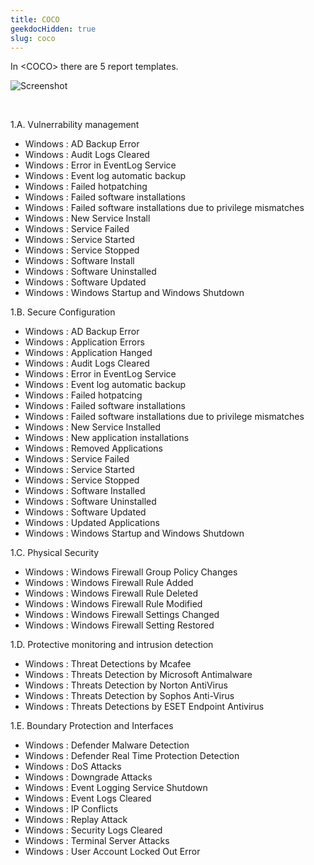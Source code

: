 ```yaml
---
title: COCO
geekdocHidden: true
slug: coco
---
```


In \<COCO> there are 5 report templates.

![Screenshot](/cloud_vista/siem/images/coco.png)

&nbsp;

1.A. Vulnerrability management
* Windows : AD Backup Error
* Windows : Audit Logs Cleared
* Windows : Error in EventLog Service
* Windows : Event log automatic backup
* Windows : Failed hotpatching
* Windows : Failed software installations
* Windows : Failed software installations due to privilege mismatches
* Windows : New Service Install
* Windows : Service Failed
* Windows : Service Started
* Windows : Service Stopped
* Windows : Software Install
* Windows : Software Uninstalled
* Windows : Software Updated
* Windows : Windows Startup and Windows Shutdown

1.B. Secure Configuration
* Windows : AD Backup Error
* Windows : Application Errors
* Windows : Application Hanged
* Windows : Audit Logs Cleared
* Windows : Error in EventLog Service
* Windows : Event log automatic backup
* Windows : Failed hotpatcing
* Windows : Failed software installations
* Windows : Failed software installations due to privilege mismatches
* Windows : New Service Installed
* Windows : New application installations
* Windows : Removed Applications
* Windows : Service Failed
* Windows : Service Started
* Windows : Service Stopped
* Windows : Software Installed
* Windows : Software Uninstalled
* Windows : Software Updated
* Windows : Updated Applications
* Windows : Windows Startup and Windows Shutdown

1.C. Physical Security
* Windows : Windows Firewall Group Policy Changes
* Windows : Windows Firewall Rule Added
* Windows : Windows Firewall Rule Deleted
* Windows : Windows Firewall Rule Modified
* Windows : Windows Firewall Settings Changed
* Windows : Windows Firewall Setting Restored

1.D. Protective monitoring and intrusion detection
* Windows : Threat Detections by Mcafee
* Windows : Threats Detection by Microsoft Antimalware
* Windows : Threats Detection by Norton AntiVirus
* Windows : Threats Detection by Sophos Anti-Virus
* Windows : Threats Detections by ESET Endpoint Antivirus

1.E. Boundary Protection and Interfaces
* Windows : Defender Malware Detection
* Windows : Defender Real Time Protection Detection
* Windows : DoS Attacks
* Windows : Downgrade Attacks
* Windows : Event Logging Service Shutdown
* Windows : Event Logs Cleared
* Windows : IP Conflicts
* Windows : Replay Attack
* Windows : Security Logs Cleared
* Windows : Terminal Server Attacks
* Windows : User Account Locked Out Error


